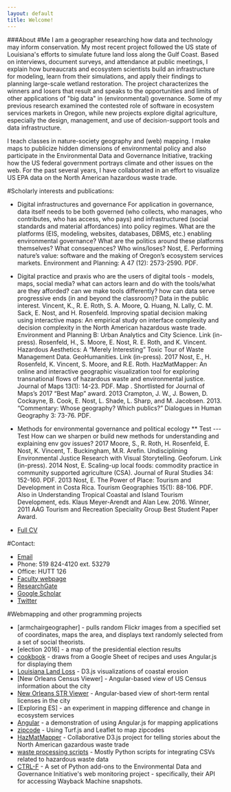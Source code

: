 ```yaml
---
layout: default
title: Welcome!
---
```


###About
#Me 
I am a geographer researching how data and technology may inform conservation. My most recent project followed the US state of Louisiana's efforts to simulate future land loss along the Gulf Coast. Based on interviews, document surveys, and attendance at public meetings, I explain how bureaucrats and ecosystem scientists build an infrastructure for modeling, learn from their simulations, and apply their findings to planning large-scale wetland restoration. The project characterizes the winners and losers that result and speaks to the opportunities and limits of other applications of "big data" in (environmental) governance. Some of my previous research examined the contested role of software in ecosystem services markets in Oregon, while new projects explore digital agriculture, especially the design, management, and use of decision-support tools and data infrastructure.

I teach classes in nature-society geography and (web) mapping. I make maps to publicize hidden dimensions of environmental policy and also participate in the Environmental Data and Governance Initiative, tracking how the US federal government portrays climate and other issues on the web. For the past several years, I have collaborated in an effort to visualize US EPA data on the North American hazardous waste trade.

#Scholarly interests and publications:
* Digital infrastructures and governance
For application in governance, data itself needs to be both governed (who collects, who manages, who contributes, who has access, who pays) and infrastructured (social standards and material affordances) into policy regimes. What are the platforms (EIS, modeling, websites, databases, DBMS, etc.) enabling environmental governance? What are the politics around these platforms themselves? What consequences? Who wins/loses?
Nost, E. Performing nature’s value: software and the making of Oregon’s ecosystem services markets. Environment and Planning: A 47 (12): 2573-2590. PDF.

* Digital practice and praxis
who are the users of digital tools - models, maps, social media? what can actors learn and do with the tools/what are they afforded? can we make tools differently? how can data serve progressive ends (in and beyond the classroom)? Data in the public interest.
Vincent, K., R. E. Roth, S. A. Moore, Q. Huang, N. Lally, C. M. Sack, E. Nost, and H. Rosenfeld. Improving spatial decision making using interactive maps: An empirical study on interface complexity and decision complexity in the North American hazardous waste trade. Environment and Planning B: Urban Analytics and City Science. Link (in-press).
Rosenfeld, H., S. Moore, E. Nost, R. E. Roth, and K. Vincent. Hazardous Aesthetics: A “Merely Interesting” Toxic Tour of Waste Management Data. GeoHumanities. Link (in-press).
2017	Nost, E., H. Rosenfeld, K. Vincent, S. Moore, and R.E. Roth. HazMatMapper: An online and interactive geographic visualization tool for exploring transnational flows of hazardous waste and environmental justice. Journal of Maps 13(1): 14-23.  PDF. Map . Shortlisted for Journal of Maps’s 2017 “Best Map” award.
2013	Crampton, J. W., J. Bowen, D. Cockayne, B. Cook, E. Nost, L. Shade, L. Sharp, and M. Jacobsen. 2013. “Commentary: Whose geography? Which publics?” Dialogues in Human Geography 3: 73-76. PDF.

* Methods for environmental governance and political ecology
** Test
--- Test
How can we sharpen or build new methods for understanding and explaining env gov issues?
2017	Moore, S., R. Roth, H. Rosenfeld, E. Nost, K. Vincent, T. Buckingham, M.R. Arefin. Undisciplining Environmental Justice Research with Visual Storytelling. Geoforum. Link (in-press).
2014	Nost, E. Scaling-up local foods: commodity practice in community supported agriculture (CSA). Journal of Rural Studies 34: 152-160. PDF. 
2013	Nost, E.  The Power of Place: Tourism and Development in Costa Rica. Tourism Geographies 15(1): 88-106. PDF. Also in Understanding Tropical Coastal and Island Tourism Development, eds. Klaus Meyer-Arendt and Alan Lew. 2016. Winner, 2011 AAG Tourism and Recreation Speciality Group Best Student Paper Award.

* [Full CV](https://docs.google.com/document/d/1QiOS4xX6yDp8IWMKMEobQAQfvsqDEhiXz3vT20F-a9E/edit?usp=sharing)

#Contact:
* [Email](mailto:enost@uoguelph.ca)
* Phone: 519 824-4120 ext. 53279
* Office: HUTT 126
* [Faculty webpage](https://www.uoguelph.ca/geography/faculty/nost-eric)
* [ResearchGate](https://www.researchgate.net/profile/Eric_Nost)
* [Google Scholar](https://scholar.google.ca/citations?user=Bf4hh7oAAAAJ&hl=en)
* [Twitter](https://twitter.com/ericnost)

#Webmapping and other programming projects
* [armchairgeographer] - pulls random Flickr images from a specified set of coordinates, maps the area, and displays text randomly selected from a set of social theorists.
* [election 2016] - a map of the presidential election results
* [cookbook](https://github.com/ericnost/cookbook) - draws from a Google Sheet of recipes and uses Angular.js for displaying them
* [Louisiana Land Loss](https://github.com/ericnost/landloss) - D3.js visualizations of coastal erosion
* [New Orleans Census Viewer] - Angular-based view of US Census information about the city
* [New Orleans STR Viewer](https://github.com/ericnost/NOLA-STR) - Angular-based view of short-term rental licenses in the city
* [Exploring ES] - an experiment in mapping difference and change in ecosystem services
* [Angular](https://github.com/ericnost/angular) - a demonstration of using Angular.js for mapping applications
* [zipcode](https://github.com/ericnost/zipcode) - Using Turf.js and Leaflet to map zipcodes
* [HazMatMapper](https://github.com/uwcart/waste) - Collaborative D3.js project for telling stories about the North American gazardous waste trade
* [waste processing scripts](https://github.com/ericnost/hazardous-waste-data-processing) - Mostly Python scripts for integrating CSVs related to hazardous waste data
* [CTRL-F](https://github.com/ericnost/zipcode) - A set of Python add-ons to the Environmental Data and Governance Initiative's web monitoring project - specifically, their API for accessing Wayback Machine snapshots. 



